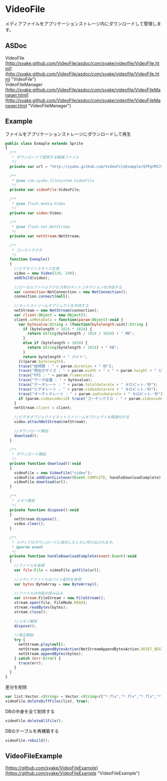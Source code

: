 VideoFile
=========

メディアファイルをアプリケーションストレージ内にダウンロードして管理します。

ASDoc
---------------
VideoFile  
[http://syake.github.com/VideoFile/asdoc/com/syake/videofile/VideoFile.html](http://syake.github.com/VideoFile/asdoc/com/syake/videofile/VideoFile.html "VideoFile")  
VideoFileManager  
[http://syake.github.com/VideoFile/asdoc/com/syake/videofile/VideoFileManager.html](http://syake.github.com/VideoFile/asdoc/com/syake/videofile/VideoFileManager.html "VideoFileManager")  

Example
---------------

ファイルをアプリケーションストレージにダウンロードして再生
```javascript
public class Exmaple extends Sprite
{
  /**
   * ダウンロードで使用する動画ファイル
   */
  private var url = "http://syake.github.com/VideoFileExample/QfPqYM174JQ.flv";
  
  /**
   * @see com.syake.filesystem.VideoFile
   */
  private var videoFile:VideoFile;
  
  /**
   * @see flash.media.Video
   */
  private var video:Video;
  
  /**
   * @see flash.net.NetStream
   */
  private var netStream:NetStream;
  
  /**
   * コンストラクタ
   */
  function Exmaple()
  {
    //ビデオインスタンス生成
    video = new Video(320, 240);
    addChild(video);
    
    //ローカルファイルアクセス用のネットコネクションを作成する
    var connection:NetConnection = new NetConnection();
    connection.connect(null);
    
    //ネットストリームオブジェクトを作成する
    netStream = new NetStream(connection);
    var client:Object = new Object();
    client.onMetaData = function(param:Object):void {
      var bytevalue:String = (function(bytelength:uint):String {
        if (bytelength > 1024 * 1024) {
          return String(bytelength / 1024 / 1024) + " MB";
        }
        else if (bytelength > 1024) {
          return String(bytelength / 1024) + " KB";
        }
        return bytelength + " バイト";
      })(param.bytelength);
      trace("総時間 : " + param.duration + " 秒");
      trace("現在のサイズ : " + param.width + " × " + param.height + " ピクセル");
      trace("FPS : " + param.framerate);
      trace("データ容量 : " + bytevalue);
      trace("データレート : " + param.totaldatarate + " キロビット／秒");
      trace("ビデオレート : " + param.videodatarate + " キロビット／秒");
      trace("オーディオレート : " + param.audiodatarate + " キロビット／秒");
      if (param.videocodecid) trace("コーデックＩＤ : " + param.videocodecid);
    }
    netStream.client = client;
    
    //ビデオオブジェクトとネットストリームオブジェクトを関連付ける
    video.attachNetStream(netStream);
    
    //ダウンロード開始
    download();
  }
  
  /**
   * ダウンロード開始
   */
  private function download():void
  {
    videoFile = new VideoFile("video");
    videoFile.addEventListener(Event.COMPLETE, handleDownloadComplete);
    videoFile.download(url);
  }
  
  /**
   * メモリ解放
   */
  private function dispose():void
  {
    netStream.dispose();
    video.clear();
  }
  
  /**
   * メディアのダウンロードに成功したときに呼び出されます。
   * @param event
   */
  private function handleDownloadComplete(event:Event):void
  {
    //ファイルを取得
    var file:File = videoFile.getFile(url);
    
    //メディアファイルのバイト配列を取得
    var bytes:ByteArray = new ByteArray();
    
    //ファイルの内容の読み込み
    var stream:FileStream = new FileStream();
    stream.open(file, FileMode.READ);
    stream.readBytes(bytes);
    stream.close();
    
    //メモリ解放
    dispose();
    
    //再正開始
    try {
      netStream.play(null);
      netStream.appendBytesAction(NetStreamAppendBytesAction.RESET_BEGIN);
      netStream.appendBytes(bytes);
    } catch (err:Error) {
      trace(err);
    }
  }
}
```

差分を削除
```javascript
var list:Vector.<String> = Vector.<String>(["*.flv","*.flv","*.flv","*.flv","*.flv"]);
videoFile.deleteDiffFiles(list, true);
```

DBの中身を全て削除する
```javascript
videoFile.deleteAllFile();
```

DBのテーブルを再構築する
```javascript
videoFile.rebuild();
```

VideoFileExample
---------------
[https://github.com/syake/VideoFileExample](https://github.com/syake/VideoFileExample "VideoFileExample")
